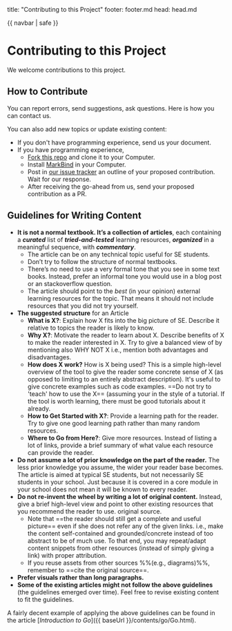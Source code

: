 <frontmatter>
  title: "Contributing to this Project"
  footer: footer.md
  head: head.md
</frontmatter>

{{ navbar | safe }}

<div class="website-content">

# Contributing to this Project

We welcome contributions to this project.

## How to Contribute

You can report errors, send suggestions, ask questions. <trigger trigger="click" for="modal:contributing-contactInfo">Here</trigger> is how you can contact us.

You can also add new topics or update existing content:
* If you don't have programming experience, <trigger trigger="click" for="modal:contributing-contactInfo">send us</trigger> your document.
* If you have programming experience,
  * [Fork this repo](https://github.com/se-edu/learningresources/fork) and clone it to your Computer.
  * Install [MarkBind](https://markbind.github.io) in your Computer.
  * Post in [our issue tracker](https://github.com/nus-oss/learningresources/issues) an outline of your proposed contribution. Wait for our response.
  * After receiving the go-ahead from us, send your proposed contribution as a PR.

<modal large title="How to contact us" id="modal:contributing-contactInfo">
  <include src="about.md#contact-info" />
</modal>

## Guidelines for Writing Content

* **It is not a normal textbook. It’s a collection of articles**, each containing a **_curated_** list of **_tried-and-tested_** learning resources, **_organized_** in a meaningful sequence, with **_commentary_**.
  * The article can be on any technical topic useful for SE students.
  * Don’t try to follow the structure of normal textbooks.
  * There’s no need to use a very formal tone that you see in some text books. Instead, prefer an informal tone you would use in a blog post or an stackoverflow question.
  * The article should point to the _best_ (in your opinion) external learning resources for the topic. That means it should not include resources that you did not try yourself.
* ****The suggested structure**** for an Article
  * **What is X?**: Explain how X fits into the big picture of SE. Describe it relative to topics the reader is likely to know.
  * **Why X?**: Motivate the reader to learn about X. Describe benefits of X to make the reader interested in X. Try to give a balanced view of by mentioning also WHY NOT X i.e., mention both advantages and disadvantages.
  * **How does X work?** How is X being used? This is a simple high-level overview of the tool to give the reader some concrete sense of X (as opposed to limiting to an entirely abstract description). It's useful to give concrete examples such as code examples. ==Do not try to 'teach' how to use the X== (assuming your in the style of a tutorial. If the tool is worth learning, there must be good tutorials about it already.
  * **How to Get Started with X?**: Provide a learning path for the reader. Try to give one good learning path rather than many random resources.
  * **Where to Go from Here?**: Give more resources. Instead of listing a lot of links, provide a brief summary of what value each resource can provide the reader.
* **Do not assume a lot of prior knowledge on the part of the reader.** The less prior knowledge you assume, the wider your reader base becomes. The article is aimed at typical SE students, but not necessarily SE students in your school. Just because it is covered in a core module in your school does not mean it will be known to every reader.
* **Do not re-invent the wheel by writing a lot of original content.** Instead, give a brief high-level view and point to other existing resources that you recommend the reader to use.
  original source.
  * Note that ==the reader should still get a complete and useful picture== even if she does not refer any of the given links. i.e., make the content self-contained and grounded/concrete instead of too abstract to be of much use. To that end, you may repeat/adapt content snippets from other resources (instead of simply giving a link) with proper attribution.
  * If you reuse assets from other sources %%(e.g., diagrams)%%, remember to ==cite the original source==.
* **Prefer visuals rather than long paragraphs.**
* **Some of the existing articles might not follow the above guidelines** (the guidelines emerged over time). Feel free to revise existing content to fit the guidelines.

<box type="tip">

A fairly decent example of applying the above guidelines can be found in the article [_Introduction to Go_]({{ baseUrl }}/contents/go/Go.html).
</box>



</div>
